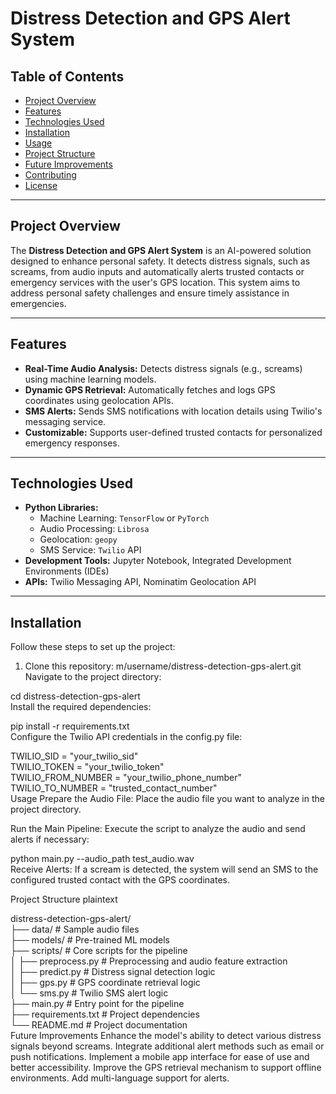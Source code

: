 # Distress Detection and GPS Alert System  

## Table of Contents  
- [Project Overview](#project-overview)  
- [Features](#features)  
- [Technologies Used](#technologies-used)  
- [Installation](#installation)  
- [Usage](#usage)  
- [Project Structure](#project-structure)  
- [Future Improvements](#future-improvements)  
- [Contributing](#contributing)  
- [License](#license)  

---

## Project Overview  
The **Distress Detection and GPS Alert System** is an AI-powered solution designed to enhance personal safety. It detects distress signals, such as screams, from audio inputs and automatically alerts trusted contacts or emergency services with the user's GPS location. This system aims to address personal safety challenges and ensure timely assistance in emergencies.  

---

## Features  
- **Real-Time Audio Analysis:** Detects distress signals (e.g., screams) using machine learning models.  
- **Dynamic GPS Retrieval:** Automatically fetches and logs GPS coordinates using geolocation APIs.  
- **SMS Alerts:** Sends SMS notifications with location details using Twilio's messaging service.  
- **Customizable:** Supports user-defined trusted contacts for personalized emergency responses.  

---

## Technologies Used  
- **Python Libraries:**  
  - Machine Learning: `TensorFlow` or `PyTorch`  
  - Audio Processing: `Librosa`  
  - Geolocation: `geopy`  
  - SMS Service: `Twilio` API  
- **Development Tools:** Jupyter Notebook, Integrated Development Environments (IDEs)  
- **APIs:** Twilio Messaging API, Nominatim Geolocation API  

---

## Installation  
Follow these steps to set up the project:  

1. Clone this repository:  m/username/distress-detection-gps-alert.git
   Navigate to the project directory:


cd distress-detection-gps-alert  
Install the required dependencies:


pip install -r requirements.txt  
Configure the Twilio API credentials in the config.py file:

TWILIO_SID = "your_twilio_sid"  
TWILIO_TOKEN = "your_twilio_token"  
TWILIO_FROM_NUMBER = "your_twilio_phone_number"  
TWILIO_TO_NUMBER = "trusted_contact_number"  
Usage
Prepare the Audio File:
Place the audio file you want to analyze in the project directory.

Run the Main Pipeline:
Execute the script to analyze the audio and send alerts if necessary:

python main.py --audio_path test_audio.wav  
Receive Alerts:
If a scream is detected, the system will send an SMS to the configured trusted contact with the GPS coordinates.

Project Structure
plaintext

distress-detection-gps-alert/  
├── data/                    # Sample audio files  
├── models/                  # Pre-trained ML models  
├── scripts/                 # Core scripts for the pipeline  
│   ├── preprocess.py        # Preprocessing and audio feature extraction  
│   ├── predict.py           # Distress signal detection logic  
│   ├── gps.py               # GPS coordinate retrieval logic  
│   └── sms.py               # Twilio SMS alert logic  
├── main.py                  # Entry point for the pipeline  
├── requirements.txt         # Project dependencies  
└── README.md                # Project documentation  
Future Improvements
Enhance the model's ability to detect various distress signals beyond screams.
Integrate additional alert methods such as email or push notifications.
Implement a mobile app interface for ease of use and better accessibility.
Improve the GPS retrieval mechanism to support offline environments.
Add multi-language support for alerts.
